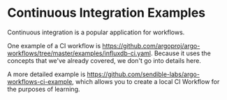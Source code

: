 # Continuous Integration Examples

Continuous integration is a popular application for workflows.

One example of a CI workflow is
 <https://github.com/argoproj/argo-workflows/tree/master/examples/influxdb-ci.yaml>. Because it uses the concepts
that we've already covered, we don't go into details here.

A more detailed example is <https://github.com/sendible-labs/argo-workflows-ci-example>, which allows you to
create a local CI Workflow for the purposes of learning.